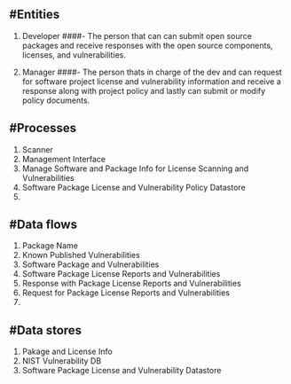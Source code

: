#Entities
----------
1. Developer
####- The person that can can submit open source packages and receive responses with the open
source components, licenses, and vulnerabilities. 

2. Manager
####- The person thats in charge of the dev and can request for software project license and vulnerability information and receive a response along with project policy and lastly can submit or modify policy documents.

#Processes
--------
1. Scanner
2. Management Interface
3. Manage Software and Package Info for License Scanning and Vulnerabilities
4. Software Package License and Vulnerability Policy Datastore
5. 


#Data flows
--------
1. Package Name
2. Known Published Vulnerabilities
3. Software Package and Vulnerabilities
4. Software Package License Reports and Vulnerabilities
5. Response with Package License Reports and Vulnerabilities
6. Request for Package License Reports and Vulnerabilities
7. 

#Data stores
--------
1. Pakage and License Info
2. NIST Vulnerability DB
3. Software Package License and Vulnerability Datastore
